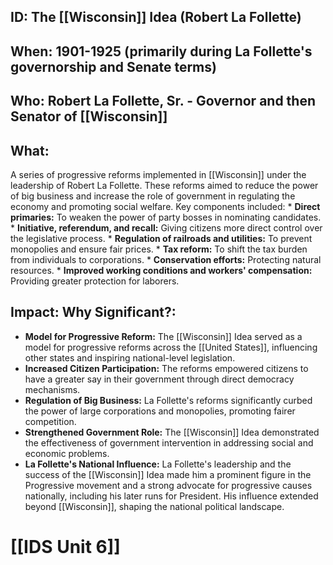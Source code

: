 ## ID: The [[Wisconsin]] Idea (Robert La Follette)

## When: 1901-1925 (primarily during La Follette's governorship and Senate terms)

## Who: Robert La Follette, Sr. - Governor and then Senator of [[Wisconsin]]

## What: 
A series of progressive reforms implemented in [[Wisconsin]] under the leadership of Robert La Follette.  These reforms aimed to reduce the power of big business and increase the role of government in regulating the economy and promoting social welfare.  Key components included:
    * **Direct primaries:**  To weaken the power of party bosses in nominating candidates.
    * **Initiative, referendum, and recall:**  Giving citizens more direct control over the legislative process.
    * **Regulation of railroads and utilities:**  To prevent monopolies and ensure fair prices.
    * **Tax reform:**  To shift the tax burden from individuals to corporations.
    * **Conservation efforts:**  Protecting natural resources.
    * **Improved working conditions and workers' compensation:**  Providing greater protection for laborers.


## Impact: Why Significant?:
* **Model for Progressive Reform:** The [[Wisconsin]] Idea served as a model for progressive reforms across the [[United States]], influencing other states and inspiring national-level legislation.
* **Increased Citizen Participation:** The reforms empowered citizens to have a greater say in their government through direct democracy mechanisms.
* **Regulation of Big Business:**  La Follette's reforms significantly curbed the power of large corporations and monopolies, promoting fairer competition.
* **Strengthened Government Role:** The [[Wisconsin]] Idea demonstrated the effectiveness of government intervention in addressing social and economic problems.
* **La Follette's National Influence:** La Follette's leadership and the success of the [[Wisconsin]] Idea made him a prominent figure in the Progressive movement and a strong advocate for progressive causes nationally, including his later runs for President.  His influence extended beyond [[Wisconsin]], shaping the national political landscape.

# [[IDS Unit 6]]